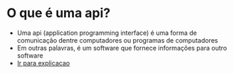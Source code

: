 # O que é uma api?
* Uma api (application programming interface) é uma forma de comunicação dentre computadores ou programas de computadores
* Em outras palavras, é um software que fornece informações para outro software
* <a href="https://dev.to/hackthisfall/what-is-api-explained-in-easy-way-5aih">Ir para explicacao</a>
